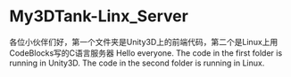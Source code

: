 # My3DTank-Linx_Server
各位小伙伴们好，第一个文件夹是Unity3D上的前端代码，第二个是Linux上用CodeBlocks写的C语言服务器
Hello everyone. The code in the first folder is running in Unity3D. The code in the second folder is running in Linux.
